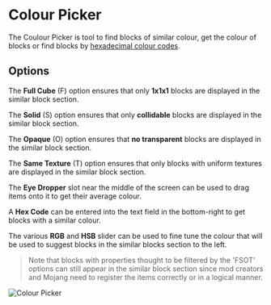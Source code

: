 # Colour Picker

The Coulour Picker is tool to find blocks of similar colour, get the colour of blocks or find blocks by [hexadecimal colour codes](https://en.wikipedia.org/wiki/Web_colors).

## Options

The **Full Cube** (F) option ensures that only **1x1x1** blocks are displayed in the similar block section.

The **Solid** (S) option ensures that only **collidable** blocks are displayed in the similar block section.

The **Opaque** (O) option ensures that **no transparent** blocks are displayed in the similar block section.

The **Same Texture** (T) option ensures that only blocks with uniform textures are displayed in the similar block section.

The **Eye Dropper** slot near the middle of the screen can be used to drag items onto it to get their average colour. 

A **Hex Code** can be entered into the text field in the bottom-right to get blocks with a similar colour.

The various **RGB** and **HSB** slider can be used to fine tune the colour that will be used to suggest blocks in the similar blocks section to the left.

>Note that blocks with properties thought to be filtered by the 'FSOT' options can still appear in the similar block section since mod creators and Mojang need to register the items correctly or in a logical manner. 

![Colour Picker](/img/colourpicker.png)